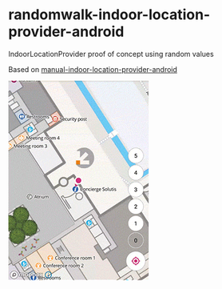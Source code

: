# randomwalk-indoor-location-provider-android
IndoorLocationProvider proof of concept using random values

Based on [manual-indoor-location-provider-android](https://github.com/IndoorLocation/manual-indoor-location-provider-android)

![Preview](/Preview.gif "Preview")
